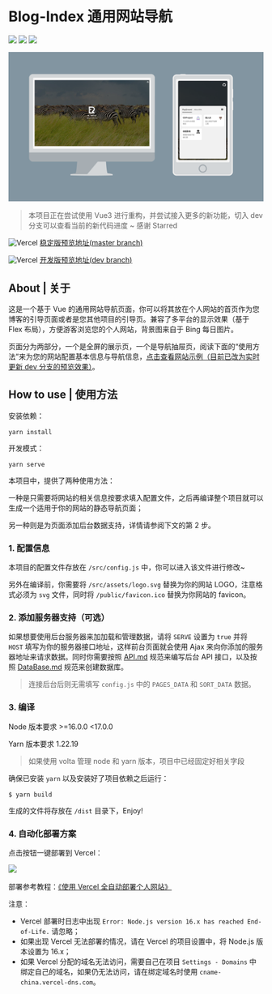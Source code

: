 # Blog-Index 通用网站导航

![](https://img.shields.io/badge/Base-Vue2.2-brightgreen.svg)
![](https://img.shields.io/badge/Build-Vue--Cli3-orange.svg)
![](https://img.shields.io/badge/Installer-Yarn-blue.svg)

![](./demo/show.png)

> 本项目正在尝试使用 Vue3 进行重构，并尝试接入更多的新功能，切入 dev 分支可以查看当前的新代码进度 ~ 感谢 Starred

![Vercel](https://therealsujitk-vercel-badge.vercel.app/?app=blog-index) [稳定版预览地址(master branch)](https://blog-index.vercel.app/)

![Vercel](https://therealsujitk-vercel-badge.vercel.app/?app=blog-index-git-dev-esunr) [开发版预览地址(dev branch)](https://blog-index-git-dev-esunr.vercel.app/)

## About | 关于

这是一个基于 Vue 的通用网站导航页面，你可以将其放在个人网站的首页作为您博客的引导页面或者是您其他项目的引导页。兼容了多平台的显示效果（基于 Flex 布局），方便游客浏览您的个人网站，背景图来自于 Bing 每日图片。

页面分为两部分，一个是全屏的展示页，一个是导航抽屉页，阅读下面的“使用方法”来为您的网站配置基本信息与导航信息，[点击查看网站示例（目前已改为实时更新 dev 分支的预览效果）](https://www.esunr.xyz)。

## How to use | 使用方法

安装依赖：

```shell
yarn install
```

开发模式：

```shell
yarn serve
```

本项目中，提供了两种使用方法：

一种是只需要将网站的相关信息按要求填入配置文件，之后再编译整个项目就可以生成一个适用于你的网站的静态导航页面；

另一种则是为页面添加后台数据支持，详情请参阅下文的第 2 步。

### 1. 配置信息

本项目的配置文件存放在 `/src/config.js` 中，你可以进入该文件进行修改~

另外在编译前，你需要将 `/src/assets/logo.svg` 替换为你的网站 LOGO，注意格式必须为 `svg` 文件，同时将 `/public/favicon.ico` 替换为你网站的 favicon。

### 2. 添加服务器支持（可选）

如果想要使用后台服务器来加加载和管理数据，请将 `SERVE` 设置为 `true` 并将 `HOST` 填写为你的服务器接口地址，这样前台页面就会使用 Ajax 来向你添加的服务器地址来请求数据。同时你需要按照 [API.md](./API.md) 规范来编写后台 API 接口，以及按照 [DataBase.md](./DataBase.md) 规范来创建数据库。

> 连接后台后则无需填写 `config.js` 中的 `PAGES_DATA` 和 `SORT_DATA` 数据。

### 3. 编译

Node 版本要求 >=16.0.0 <17.0.0

Yarn 版本要求 1.22.19

> 如果使用 volta 管理 node 和 yarn 版本，项目中已经固定好相关字段

确保已安装 `yarn` 以及安装好了项目依赖之后运行：

```
$ yarn build
```

生成的文件将存放在 `/dist` 目录下，Enjoy!

### 4. 自动化部署方案

点击按钮一键部署到 Vercel：

[![](https://vercel.com/button)](https://vercel.com/new/clone?s=https%3A%2F%2Fgithub.com%2FEsunR%2FBlog-Index)

部署参考教程：[《使用 Vercel 全自动部署个人网站》](https://blog.esunr.xyz/2022/07/0cce6064286a.html)

注意：

- Vercel 部署时日志中出现 `Error: Node.js version 16.x has reached End-of-Life.` 请忽略；
- 如果出现 Vercel 无法部署的情况，请在 Vercel 的项目设置中，将 Node.js 版本设置为 16.x；
- 如果 Vercel 分配的域名无法访问，需要自己在项目 `Settings - Domains` 中绑定自己的域名，如果仍无法访问，请在绑定域名时使用 `cname-china.vercel-dns.com`。
